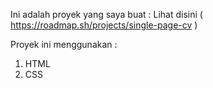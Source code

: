 Ini adalah proyek yang saya buat :
Lihat disini ( https://roadmap.sh/projects/single-page-cv )

Proyek ini menggunakan :
1. HTML
2. CSS
